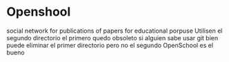 # Openshool
social network for publications of papers for educational porpuse
Utilisen el segundo directorio el primero quedo obsoleto si alguien sabe usar git bien puede eliminar el primer directorio pero no el segundo OpenSchool es el bueno

